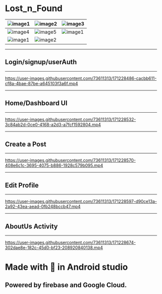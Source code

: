 # Lost_n_Found

|![image1](https://user-images.githubusercontent.com/73611313/177809372-202dfbd2-00be-4c6c-acd9-65c960249ae6.jpeg)|![image2](https://user-images.githubusercontent.com/73611313/177809450-70b9a84a-6521-4585-af53-83db44940bbe.jpeg)|![image3](https://user-images.githubusercontent.com/73611313/177809606-82e81353-ac11-46cf-893e-0bf4fcfcb150.jpeg)|
|---|---|---|
|![image4](https://user-images.githubusercontent.com/73611313/177809885-e6908573-436a-47a7-abd7-59d1f0977624.jpeg)|![image5](https://user-images.githubusercontent.com/73611313/177809910-09e5f267-42e8-49f0-aa15-49ee00c45e68.jpeg)|![image1](https://user-images.githubusercontent.com/73611313/177810445-0fb6211c-b5e8-4383-876b-d20aed1c8c51.jpeg)|
|![image1](https://user-images.githubusercontent.com/73611313/177810736-30e9d4b3-33c5-4007-a602-3b16d262d3f9.jpeg)|![image2](https://user-images.githubusercontent.com/73611313/177810753-7c2df37e-5e19-41f3-b01c-097663f06684.jpeg)||

---
## Login/signup/userAuth
---


https://user-images.githubusercontent.com/73611313/171228486-cacbb611-cf8a-4bae-87be-a645103f3a6f.mp4


---
## Home/Dashboard UI
---


https://user-images.githubusercontent.com/73611313/171228532-3c84ab2d-0ce0-4168-a2d3-a7fcf1592804.mp4

---
## Create a Post
---


https://user-images.githubusercontent.com/73611313/171228570-408e6c1c-3695-4075-b886-1928c579b095.mp4


---
## Edit Profile
---



https://user-images.githubusercontent.com/73611313/171228597-d90ce13a-2a92-43ea-aead-0fb248bccb47.mp4



---
## AboutUs Activity
---


https://user-images.githubusercontent.com/73611313/171228674-302dae8e-182c-45d0-bf23-208920840138.mp4




 # Made with 💖 in Android studio
 
 ## Powered by firebase and Google Cloud.
